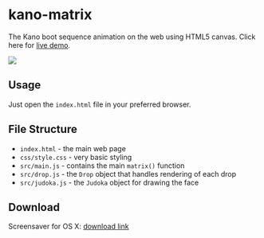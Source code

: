 kano-matrix
===========

The Kano boot sequence animation on the web using HTML5 canvas. Click here for [live demo](https://vocalnutria9174.github.io/kano-matrix/).

![](http://developers.kano.me/images/beta131/html-matrix.png)


## Usage

Just open the `index.html` file in your preferred browser.


## File Structure
 * `index.html` - the main web page
 * `css/style.css` - very basic styling
 * `src/main.js` - contains the main `matrix()` function
 * `src/drop.js` - the `Drop` object that handles rendering of each drop
 * `src/judoka.js` - the `Judoka` object for drawing the face

## Download
Screensaver for OS X: [download link](http://dl.kano.me/kano-matrix-osx-screensaver.zip "Matrix Screensaver")
